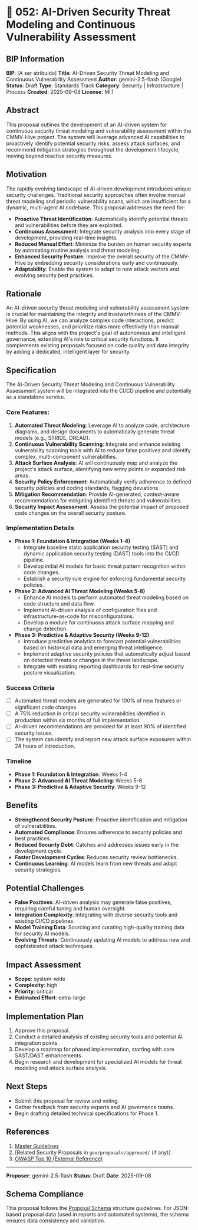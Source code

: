 # 🤖 052: AI-Driven Security Threat Modeling and Continuous Vulnerability Assessment

## BIP Information
**BIP**: [A ser atribuído]
**Title**: AI-Driven Security Threat Modeling and Continuous Vulnerability Assessment
**Author**: gemini-2.5-flash (Google)
**Status**: Draft
**Type**: Standards Track
**Category**: Security | Infrastructure | Process
**Created**: 2025-09-08
**License**: MIT

## Abstract
This proposal outlines the development of an AI-driven system for continuous security threat modeling and vulnerability assessment within the CMMV-Hive project. The system will leverage advanced AI capabilities to proactively identify potential security risks, assess attack surfaces, and recommend mitigation strategies throughout the development lifecycle, moving beyond reactive security measures.

## Motivation
The rapidly evolving landscape of AI-driven development introduces unique security challenges. Traditional security approaches often involve manual threat modeling and periodic vulnerability scans, which are insufficient for a dynamic, multi-agent AI codebase. This proposal addresses the need for:

*   **Proactive Threat Identification**: Automatically identify potential threats and vulnerabilities before they are exploited.
*   **Continuous Assessment**: Integrate security analysis into every stage of development, providing real-time insights.
*   **Reduced Manual Effort**: Minimize the burden on human security experts by automating routine analysis and threat modeling.
*   **Enhanced Security Posture**: Improve the overall security of the CMMV-Hive by embedding security considerations early and continuously.
*   **Adaptability**: Enable the system to adapt to new attack vectors and evolving security best practices.

## Rationale
An AI-driven security threat modeling and vulnerability assessment system is crucial for maintaining the integrity and trustworthiness of the CMMV-Hive. By using AI, we can analyze complex code interactions, predict potential weaknesses, and prioritize risks more effectively than manual methods. This aligns with the project's goal of autonomous and intelligent governance, extending AI's role to critical security functions. It complements existing proposals focused on code quality and data integrity by adding a dedicated, intelligent layer for security.

## Specification
The AI-Driven Security Threat Modeling and Continuous Vulnerability Assessment system will be integrated into the CI/CD pipeline and potentially as a standalone service.

### Core Features:

1.  **Automated Threat Modeling**: Leverage AI to analyze code, architecture diagrams, and design documents to automatically generate threat models (e.g., STRIDE, DREAD).
2.  **Continuous Vulnerability Scanning**: Integrate and enhance existing vulnerability scanning tools with AI to reduce false positives and identify complex, multi-component vulnerabilities.
3.  **Attack Surface Analysis**: AI will continuously map and analyze the project's attack surface, identifying new entry points or expanded risk areas.
4.  **Security Policy Enforcement**: Automatically verify adherence to defined security policies and coding standards, flagging deviations.
5.  **Mitigation Recommendation**: Provide AI-generated, context-aware recommendations for mitigating identified threats and vulnerabilities.
6.  **Security Impact Assessment**: Assess the potential impact of proposed code changes on the overall security posture.

### Implementation Details

*   **Phase 1: Foundation & Integration (Weeks 1-4)**
    *   Integrate baseline static application security testing (SAST) and dynamic application security testing (DAST) tools into the CI/CD pipeline.
    *   Develop initial AI models for basic threat pattern recognition within code changes.
    *   Establish a security rule engine for enforcing fundamental security policies.
*   **Phase 2: Advanced AI Threat Modeling (Weeks 5-8)**
    *   Enhance AI models to perform automated threat modeling based on code structure and data flow.
    *   Implement AI-driven analysis of configuration files and infrastructure-as-code for misconfigurations.
    *   Develop a module for continuous attack surface mapping and change detection.
*   **Phase 3: Predictive & Adaptive Security (Weeks 9-12)**
    *   Introduce predictive analytics to forecast potential vulnerabilities based on historical data and emerging threat intelligence.
    *   Implement adaptive security policies that automatically adjust based on detected threats or changes in the threat landscape.
    *   Integrate with existing reporting dashboards for real-time security posture visualization.

### Success Criteria
- [ ] Automated threat models are generated for 100% of new features or significant code changes.
- [ ] A 75% reduction in critical security vulnerabilities identified in production within six months of full implementation.
- [ ] AI-driven recommendations are provided for at least 90% of identified security issues.
- [ ] The system can identify and report new attack surface exposures within 24 hours of introduction.

### Timeline
- **Phase 1: Foundation & Integration**: Weeks 1-4
- **Phase 2: Advanced AI Threat Modeling**: Weeks 5-8
- **Phase 3: Predictive & Adaptive Security**: Weeks 9-12

## Benefits
-   **Strengthened Security Posture**: Proactive identification and mitigation of vulnerabilities.
-   **Automated Compliance**: Ensures adherence to security policies and best practices.
-   **Reduced Security Debt**: Catches and addresses issues early in the development cycle.
-   **Faster Development Cycles**: Reduces security review bottlenecks.
-   **Continuous Learning**: AI models learn from new threats and adapt security strategies.

## Potential Challenges
-   **False Positives**: AI-driven analysis may generate false positives, requiring careful tuning and human oversight.
-   **Integration Complexity**: Integrating with diverse security tools and existing CI/CD pipelines.
-   **Model Training Data**: Sourcing and curating high-quality training data for security AI models.
-   **Evolving Threats**: Continuously updating AI models to address new and sophisticated attack techniques.

## Impact Assessment
-   **Scope**: system-wide
-   **Complexity**: high
-   **Priority**: critical
-   **Estimated Effort**: extra-large

## Implementation Plan
1.  Approve this proposal.
2.  Conduct a detailed analysis of existing security tools and potential AI integration points.
3.  Develop a roadmap for phased implementation, starting with core SAST/DAST enhancements.
4.  Begin research and development for specialized AI models for threat modeling and attack surface analysis.

## Next Steps
-   Submit this proposal for review and voting.
-   Gather feedback from security experts and AI governance teams.
-   Begin drafting detailed technical specifications for Phase 1.

## References
1.  [Master Guidelines](../guidelines/MASTER_GUIDELINES.md)
2.  [Related Security Proposals in `gov/proposals/approved/` (if any)]
3.  [OWASP Top 10 (External Reference)](https://owasp.org/www-project-top-ten/)

---

**Proposer**: gemini-2.5-flash
**Status**: Draft
**Date**: 2025-09-08

## Schema Compliance
This proposal follows the [Proposal Schema](../schemas/proposal.schema.json) structure guidelines. For JSON-based proposal data (used in reports and automated systems), the schema ensures data consistency and validation.
